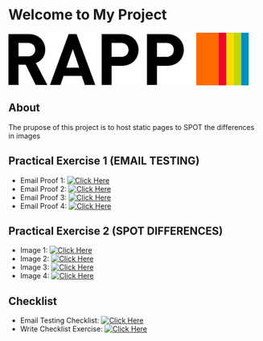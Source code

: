 # Welcome to My Project

![Project Logo](./rapp.jpg)

## About

The prupose of this project is to host static pages to SPOT the differences in images

## Practical Exercise 1 (EMAIL TESTING)

- Email Proof 1: [![Click Here](https://img.shields.io/badge/Visit-Website-blue)](proof1.html)
- Email Proof 2: [![Click Here](https://img.shields.io/badge/Visit-Website-blue)](proof2.html)
- Email Proof 3: [![Click Here](https://img.shields.io/badge/Visit-Website-blue)](proof3.html)
- Email Proof 4: [![Click Here](https://img.shields.io/badge/Visit-Website-blue)](proof4.html)
  
## Practical Exercise 2 (SPOT DIFFERENCES)

- Image 1: [![Click Here](https://img.shields.io/badge/Visit-Website-blue)](test1.html)
- Image 2: [![Click Here](https://img.shields.io/badge/Visit-Website-blue)](test2.html)
- Image 3: [![Click Here](https://img.shields.io/badge/Visit-Website-blue)](test3.html)
- Image 4: [![Click Here](https://img.shields.io/badge/Visit-Website-blue)](test4.html)


## Checklist

- Email Testing Checklist: [![Click Here](https://img.shields.io/badge/Visit-Website-blue)](checklist.html)
- Write Checklist Exercise: [![Click Here](https://img.shields.io/badge/Visit-Website-blue)](writechecklist.html)

